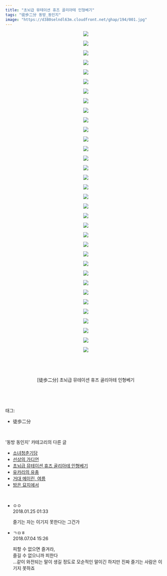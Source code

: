 ```yaml
---
title: "초뇌급 뮤테이션 휴즈 골리아테 인형베기"
tags: "徒歩二分 동방_동인지"
image: "https://d380selndl63m.cloudfront.net/ghap/194/001.jpg"
---
```

<div class="article">
<p style="text-align: center; clear: none; float: none;"><img src="{{ site.imgserver5 }}/ghap/194/001.jpg"/></p>
<p style="text-align: center; clear: none; float: none;"><img src="{{ site.imgserver5 }}/ghap/194/002.jpg"/></p>
<p style="text-align: center; clear: none; float: none;"><img src="{{ site.imgserver5 }}/ghap/194/003.jpg"/></p>
<p style="text-align: center; clear: none; float: none;"><img src="{{ site.imgserver5 }}/ghap/194/004.jpg"/></p>
<p style="text-align: center; clear: none; float: none;"><img src="{{ site.imgserver5 }}/ghap/194/005.jpg"/></p>
<p style="text-align: center; clear: none; float: none;"><img src="{{ site.imgserver5 }}/ghap/194/006.jpg"/></p>
<p style="text-align: center; clear: none; float: none;"><img src="{{ site.imgserver5 }}/ghap/194/007.jpg"/></p>
<p style="text-align: center; clear: none; float: none;"><img src="{{ site.imgserver5 }}/ghap/194/008.jpg"/></p>
<p style="text-align: center; clear: none; float: none;"><img src="{{ site.imgserver5 }}/ghap/194/009.jpg"/></p>
<p style="text-align: center; clear: none; float: none;"><img src="{{ site.imgserver5 }}/ghap/194/010.jpg"/></p>
<p style="text-align: center; clear: none; float: none;"><img src="{{ site.imgserver5 }}/ghap/194/011.jpg"/></p>
<p style="text-align: center; clear: none; float: none;"><img src="{{ site.imgserver5 }}/ghap/194/012.jpg"/></p>
<p style="text-align: center; clear: none; float: none;"><img src="{{ site.imgserver5 }}/ghap/194/013.jpg"/></p>
<p style="text-align: center; clear: none; float: none;"><img src="{{ site.imgserver5 }}/ghap/194/014.jpg"/></p>
<p style="text-align: center; clear: none; float: none;"><img src="{{ site.imgserver5 }}/ghap/194/015.jpg"/></p>
<p style="text-align: center; clear: none; float: none;"><img src="{{ site.imgserver5 }}/ghap/194/016.jpg"/></p>
<p style="text-align: center; clear: none; float: none;"><img src="{{ site.imgserver5 }}/ghap/194/017.jpg"/></p>
<p style="text-align: center; clear: none; float: none;"><img src="{{ site.imgserver5 }}/ghap/194/018.jpg"/></p>
<p style="text-align: center; clear: none; float: none;"><img src="{{ site.imgserver5 }}/ghap/194/019.jpg"/></p>
<p style="text-align: center; clear: none; float: none;"><img src="{{ site.imgserver5 }}/ghap/194/020.jpg"/></p>
<p style="text-align: center; clear: none; float: none;"><img src="{{ site.imgserver5 }}/ghap/194/021.jpg"/></p>
<p style="text-align: center; clear: none; float: none;"><img src="{{ site.imgserver5 }}/ghap/194/022.jpg"/></p>
<p style="text-align: center; clear: none; float: none;"><img src="{{ site.imgserver5 }}/ghap/194/023.jpg"/></p>
<p style="text-align: center; clear: none; float: none;"><img src="{{ site.imgserver5 }}/ghap/194/024.jpg"/></p>
<p style="text-align: center; clear: none; float: none;"><img src="{{ site.imgserver5 }}/ghap/194/025.jpg"/></p>
<p style="text-align: center; clear: none; float: none;"><img src="{{ site.imgserver5 }}/ghap/194/026.jpg"/></p>
<p style="text-align: center; clear: none; float: none;"><img src="{{ site.imgserver5 }}/ghap/194/027.jpg"/></p>
<p style="text-align: center; clear: none; float: none;"><img src="{{ site.imgserver5 }}/ghap/194/028.jpg"/></p>
<p style="text-align: center; clear: none; float: none;"><img src="{{ site.imgserver5 }}/ghap/194/029.jpg"/></p>
<p style="text-align: center; clear: none; float: none;"><img src="{{ site.imgserver5 }}/ghap/194/030.jpg"/></p>
<p style="text-align: center; clear: none; float: none;"><img src="{{ site.imgserver5 }}/ghap/194/031.jpg"/></p>
<p style="text-align: center; clear: none; float: none;"><img src="{{ site.imgserver5 }}/ghap/194/032.jpg"/></p>
<p style="text-align: center; clear: none; float: none;"><img src="{{ site.imgserver5 }}/ghap/194/033.jpg"/></p>
<p style="text-align: center; clear: none; float: none;"><img src="{{ site.imgserver5 }}/ghap/194/034.jpg"/></p>
<p style="text-align: center; clear: none; float: none;"><br/></p>
<p style="text-align: center; clear: none; float: none;"><br/></p>
<p style="text-align: center; clear: none; float: none;">[徒歩二分] 초뇌급 뮤테이션 휴즈 골리아테 인형베기</p>
<p><br/></p>
</div><br/>
<div class="tagTrail">
<p>태그: </p>
<ul>
<li>徒歩二分</li>
</ul>
</div><br/>
<div class="another">
<p>'동방 동인지' 카테고리의 다른 글</p>
<ul>
<li><a href="/ghap_197">소녀청춘기담</a></li>
<li><a href="/ghap_195">선상의 가디언</a></li>
<li><a href="/ghap_194">초뇌급 뮤테이션 휴즈 골리아테 인형베기</a></li>
<li><a href="/ghap_193">유카리의 유충</a></li>
<li><a href="/ghap_192">거대 메이린, 여름</a></li>
<li><a href="/ghap_191">밤은 묘지에서</a></li>
</ul>
</div><br/>
<div class="cb_module cb_fluid">
<div class="cb_wrt cb_profile">
<div class="comment">
<ul>
<li class="cb_thumb_off" id="comment15182300">
<div class="cb_comment_area">
<div class="cb_info_area">
<div class="cb_section">
<span class="cb_nick_name">ㅇㅇ</span>
</div>
<div class="cb_section">
<span class="cb_date">2018.01.25 01:33 </span>
</div>
</div>
<div class="cb_dsc_comment">
<p class="cb_dsc">
											즐기는 자는 이기지 못한다는 그건가
										</p>
</div>
</div></li>
<li class="cb_thumb_off" id="comment15280572">
<div class="cb_comment_area">
<div class="cb_info_area">
<div class="cb_section">
<span class="cb_nick_name">ㄱㅁㅎ</span>
</div>
<div class="cb_section">
<span class="cb_date">2018.07.04 15:26 </span>
</div>
</div>
<div class="cb_dsc_comment">
<p class="cb_dsc">
											피할 수 없으면 즐겨라,<br/>
즐길 수 없으니까 피한다<br/>
...같이 와전되는 말이 생길 정도로 모순적인 말이긴 하지만 진짜 즐기는 사람은 이기지 못하죠
										</p>
</div>
</div></li>
</ul>
</div>
</div><!-- commentList close -->
</div><br/>
